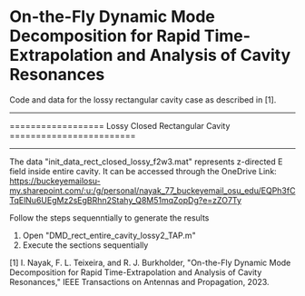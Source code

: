 # On-the-Fly Dynamic Mode Decomposition for Rapid Time-Extrapolation and Analysis of Cavity Resonances
Code and data for the lossy rectangular cavity case as described in [1].

***************************************************************************
================== Lossy Closed Rectangular Cavity ========================
***************************************************************************
The data "init_data_rect_closed_lossy_f2w3.mat" represents z-directed E field inside entire cavity. It can be accessed through the OneDrive Link: 
https://buckeyemailosu-my.sharepoint.com/:u:/g/personal/nayak_77_buckeyemail_osu_edu/EQPh3fCTqElNu6UEgMz2sEgBRhn2Stahy_Q8M51mqZopDg?e=zZO7Ty

Follow the steps sequenntially to generate the results

1) Open "DMD_rect_entire_cavity_lossy2_TAP.m"
2) Execute the sections sequentially

[1] I. Nayak, F. L. Teixeira, and R. J. Burkholder, "On-the-Fly Dynamic Mode Decomposition for Rapid Time-Extrapolation and Analysis of Cavity Resonances," IEEE Transactions on Antennas and Propagation, 2023.
